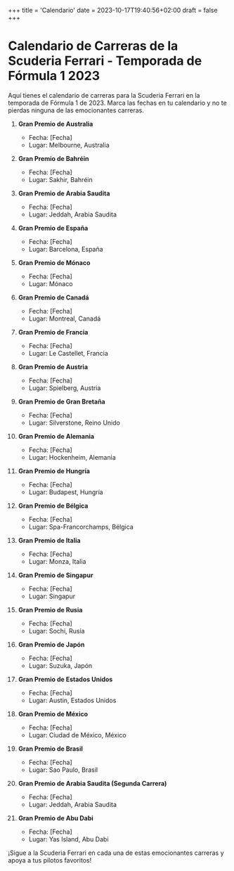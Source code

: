 +++
title = 'Calendario'
date = 2023-10-17T19:40:56+02:00
draft = false
+++
# Calendario de Carreras de la Scuderia Ferrari - Temporada de Fórmula 1 2023

Aquí tienes el calendario de carreras para la Scuderia Ferrari en la temporada de Fórmula 1 de 2023. Marca las fechas en tu calendario y no te pierdas ninguna de las emocionantes carreras.

1. **Gran Premio de Australia**
   - Fecha: [Fecha]
   - Lugar: Melbourne, Australia

2. **Gran Premio de Bahréin**
   - Fecha: [Fecha]
   - Lugar: Sakhir, Bahréin

3. **Gran Premio de Arabia Saudita**
   - Fecha: [Fecha]
   - Lugar: Jeddah, Arabia Saudita

4. **Gran Premio de España**
   - Fecha: [Fecha]
   - Lugar: Barcelona, España

5. **Gran Premio de Mónaco**
   - Fecha: [Fecha]
   - Lugar: Mónaco

6. **Gran Premio de Canadá**
   - Fecha: [Fecha]
   - Lugar: Montreal, Canadá

7. **Gran Premio de Francia**
   - Fecha: [Fecha]
   - Lugar: Le Castellet, Francia

8. **Gran Premio de Austria**
   - Fecha: [Fecha]
   - Lugar: Spielberg, Austria

9. **Gran Premio de Gran Bretaña**
   - Fecha: [Fecha]
   - Lugar: Silverstone, Reino Unido

10. **Gran Premio de Alemania**
    - Fecha: [Fecha]
    - Lugar: Hockenheim, Alemania

11. **Gran Premio de Hungría**
    - Fecha: [Fecha]
    - Lugar: Budapest, Hungría

12. **Gran Premio de Bélgica**
    - Fecha: [Fecha]
    - Lugar: Spa-Francorchamps, Bélgica

13. **Gran Premio de Italia**
    - Fecha: [Fecha]
    - Lugar: Monza, Italia

14. **Gran Premio de Singapur**
    - Fecha: [Fecha]
    - Lugar: Singapur

15. **Gran Premio de Rusia**
    - Fecha: [Fecha]
    - Lugar: Sochi, Rusia

16. **Gran Premio de Japón**
    - Fecha: [Fecha]
    - Lugar: Suzuka, Japón

17. **Gran Premio de Estados Unidos**
    - Fecha: [Fecha]
    - Lugar: Austin, Estados Unidos

18. **Gran Premio de México**
    - Fecha: [Fecha]
    - Lugar: Ciudad de México, México

19. **Gran Premio de Brasil**
    - Fecha: [Fecha]
    - Lugar: Sao Paulo, Brasil

20. **Gran Premio de Arabia Saudita (Segunda Carrera)**
    - Fecha: [Fecha]
    - Lugar: Jeddah, Arabia Saudita

21. **Gran Premio de Abu Dabi**
    - Fecha: [Fecha]
    - Lugar: Yas Island, Abu Dabi

¡Sigue a la Scuderia Ferrari en cada una de estas emocionantes carreras y apoya a tus pilotos favoritos!

